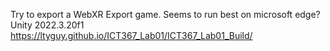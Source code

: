 Try to export a WebXR Export game. Seems to run best on microsoft edge? Unity 2022.3.20f1
https://ltyguy.github.io/ICT367_Lab01/ICT367_Lab01_Build/
